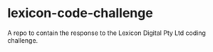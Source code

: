 # lexicon-code-challenge
A repo to contain the response to the Lexicon Digital Pty Ltd coding challenge.
